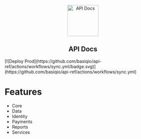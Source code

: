 <p align="center">
 <img width="100px" src="https://basiq.io/wp-content/uploads/2022/03/basiq-logo-new-large.svg" align="center" alt="API Docs" />
 <h2 align="center">API Docs</h2>
 [![Deploy Prod](https://github.com/basiqio/api-ref/actions/workflows/sync.yml/badge.svg)](https://github.com/basiqio/api-ref/actions/workflows/sync.yml)
</p>

# Features

-   Core
-   Data
-   Identity
-   Payments
-   Reports
-   Services
